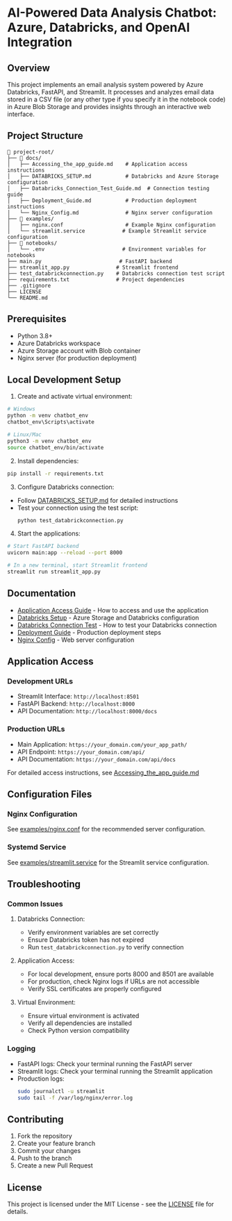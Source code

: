 # AI-Powered Data Analysis Chatbot: Azure, Databricks, and OpenAI Integration

## Overview
This project implements an email analysis system powered by Azure Databricks, FastAPI, and Streamlit. It processes and analyzes email data stored in a CSV file (or any other type if you specify it in the notebook code) in Azure Blob Storage and provides insights through an interactive web interface.

## Project Structure
```
📁 project-root/
├── 📁 docs/
│   ├── Accessing_the_app_guide.md    # Application access instructions
│   ├── DATABRICKS_SETUP.md           # Databricks and Azure Storage configuration
│   ├── Databricks_Connection_Test_Guide.md  # Connection testing guide
│   ├── Deployment_Guide.md           # Production deployment instructions
│   └── Nginx_Config.md               # Nginx server configuration
├── 📁 examples/
│   ├── nginx.conf                    # Example Nginx configuration
│   └── streamlit.service            # Example Streamlit service configuration
├── 📁 notebooks/
│   └── .env                         # Environment variables for notebooks
├── main.py                         # FastAPI backend
├── streamlit_app.py               # Streamlit frontend
├── test_databrickconnection.py    # Databricks connection test script
├── requirements.txt               # Project dependencies
├── .gitignore
├── LICENSE
└── README.md
```

## Prerequisites
- Python 3.8+
- Azure Databricks workspace
- Azure Storage account with Blob container
- Nginx server (for production deployment)

## Local Development Setup

1. Create and activate virtual environment:
```bash
# Windows
python -m venv chatbot_env
chatbot_env\Scripts\activate

# Linux/Mac
python3 -m venv chatbot_env
source chatbot_env/bin/activate
```

2. Install dependencies:
```bash
pip install -r requirements.txt
```

3. Configure Databricks connection:
- Follow [DATABRICKS_SETUP.md](docs/DATABRICKS_SETUP.md) for detailed instructions
- Test your connection using the test script:
  ```bash
  python test_databrickconnection.py
  ```

4. Start the applications:
```bash
# Start FastAPI backend
uvicorn main:app --reload --port 8000

# In a new terminal, start Streamlit frontend
streamlit run streamlit_app.py
```

## Documentation
- [Application Access Guide](docs/Accessing_the_app_guide.md) - How to access and use the application
- [Databricks Setup](docs/DATABRICKS_SETUP.md) - Azure Storage and Databricks configuration
- [Databricks Connection Test](docs/Databricks_Connection_Test_Guide.md) - How to test your Databricks connection
- [Deployment Guide](docs/Deployment_Guide.md) - Production deployment steps
- [Nginx Config](docs/Nginx_Config.md) - Web server configuration

## Application Access

### Development URLs
- Streamlit Interface: `http://localhost:8501`
- FastAPI Backend: `http://localhost:8000`
- API Documentation: `http://localhost:8000/docs`

### Production URLs
- Main Application: `https://your_domain.com/your_app_path/`
- API Endpoint: `https://your_domain.com/api/`
- API Documentation: `https://your_domain.com/api/docs`

For detailed access instructions, see [Accessing_the_app_guide.md](docs/Accessing_the_app_guide.md)

## Configuration Files

### Nginx Configuration
See [examples/nginx.conf](examples/nginx.conf) for the recommended server configuration.

### Systemd Service
See [examples/streamlit.service](examples/streamlit.service) for the Streamlit service configuration.

## Troubleshooting

### Common Issues
1. Databricks Connection:
   - Verify environment variables are set correctly
   - Ensure Databricks token has not expired
   - Run `test_databrickconnection.py` to verify connection

2. Application Access:
   - For local development, ensure ports 8000 and 8501 are available
   - For production, check Nginx logs if URLs are not accessible
   - Verify SSL certificates are properly configured

3. Virtual Environment:
   - Ensure virtual environment is activated
   - Verify all dependencies are installed
   - Check Python version compatibility

### Logging
- FastAPI logs: Check your terminal running the FastAPI server
- Streamlit logs: Check your terminal running the Streamlit application
- Production logs: 
  ```bash
  sudo journalctl -u streamlit
  sudo tail -f /var/log/nginx/error.log
  ```

## Contributing
1. Fork the repository
2. Create your feature branch
3. Commit your changes
4. Push to the branch
5. Create a new Pull Request

## License
This project is licensed under the MIT License - see the [LICENSE](LICENSE) file for details.
